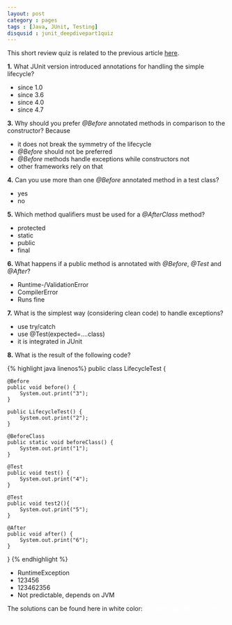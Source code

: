 ```yaml
---
layout: post
category : pages
tags : [Java, JUnit, Testing]
disqusid : junit_deepdivepart1quiz
---
```


<p>
This short review quiz is related to the previous article <a href="http://www.rapidpm.org/2014/10/31/is-your-junit-knowhow-up-to-date-part-.html">here</a>.
</p>

<b>1.</b> What JUnit version introduced annotations for handling the simple lifecycle?<br/>
    <ul>
    <li>since 1.0</li>
    <li>since 3.6</li>
    <li>since 4.0</li>
    <li>since 4.7</li></ul>

<b>3.</b> Why should you prefer <i>@Before</i> annotated methods in comparison to the constructor? Because<br/>
   <ul> <li>it does not break the symmetry of the lifecycle</li>
    <li><i>@Before</i> should not be preferred</li>
    <li><i>@Before</i> methods handle exceptions while constructors not</li>
    <li>other frameworks rely on that</li>
    </ul>
<b>4.</b> Can you use more than one <i>@Before</i> annotated method in a test class?<br/>
   <ul> <li>yes</li>
    <li>no</li></ul>

<b>5.</b> Which method qualifiers must be used for a <i>@AfterClass</i> method?<br/>
   <ul> <li>protected</li>
    <li>static</li>
    <li>public</li>
    <li>final</li></ul>

<b>6.</b> What happens if a public method is annotated with <i>@Before</i>, <i>@Test</i> and <i>@After</i>?<br/>
    <ul><li>Runtime-/ValidationError</li>
    <li>CompilerError</li>
    <li>Runs fine</li></ul>

<b>7.</b> What is the simplest way (considering clean code) to handle exceptions?<br/>
    <ul><li>use try/catch</li>
    <li>use @Test(expected=....class)</li>
    <li>it is integrated in JUnit</li></ul>
<b>8.</b> What is the result of the following code?

{% highlight java linenos%}
public class LifecycleTest {

    @Before
    public void before() {
        System.out.print("3");
    }

    public LifecycleTest() {
        System.out.print("2");
    }

    @BeforeClass
    public static void beforeClass() {
        System.out.print("1");
    }

    @Test
    public void test() {
        System.out.print("4");
    }

    @Test
    public void test2(){
        System.out.print("5");
    }

    @After
    public void after() {
        System.out.print("6");
    }
}
{% endhighlight %}

<ul>
<li>RuntimeException</li>
<li>123456</li>
<li>123462356</li>
<li>Not predictable, depends on JVM</li>
</ul>

The solutions can be found here in white color: <font color="white">1c; 2acd; 3a; 4bc; 5c; 6b; 7d; </font>